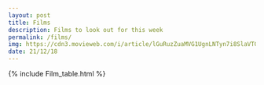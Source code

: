 ```yaml
---
layout: post
title: Films
description: Films to look out for this week
permalink: /films/
img: https://cdn3.movieweb.com/i/article/lGuRuzZuaMVG1UgnLNTyn7i8SlaVTG/798:50/First-Man-Movie-Review-2018.jpg
date: 21/12/18
---
```




{% include Film_table.html %}